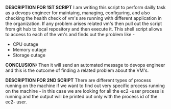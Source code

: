 **DESCRIPTION FOR 1ST SCRIPT** 
I am writing this script to perform dailly task as a devops engineer for maintaing, managing, configuring, and also checking the health check
of vm's are running with different application in the organization. If any problem arises related vm's then pull out the script from git hub to 
local repository and then execute it. This shell script allows to access to each of the vm's and finds out the problem like -
- CPU outage
- Memory outage
- Storage outage

**CONCLUSION:**
Then it will send an automated message to devops engineer and this is the outcome of finding a related problem about the VM's.



**DESCRIPTION FOR 2ND SCRIPT**
There are different types of process running on the machine if we want to find out very specific process running on the machine - in this case
we are looking for all the ec2 -user process is running and the output will be printed out only with the process id of the ec2- user.

